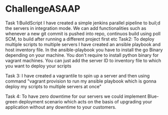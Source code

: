 # ChallengeASAAP

Task 1:BuildScript
I have created a simple jenkins parallel pipeline to buil;d the servers in integration mode. We can add functionalities such as whenever a new git commit is pushed into repo, continuos build using poll SCM, to build after running a different project first etc
Task2:
To deploy multiple scripts to multiple servers I have created an ansible playbook and host inventory file. In the ansible-playbook you have to install the go Binary depending on your machine. You don't require to install python binary for vagrant machines.
You can just add the server ID to inventory file to which you want to deploy your scripts

Task 3:
I have created a vagrantile to spin up a server and then using command "vagrant provision to run my ansible playbook which is gonna deploy my scripts to multiple servers at once"

Task 4:
To have zero downtime for our servers we could implement Blue-green deployment scenario which acts on the basis of upgrading your application without any downtime to your customers.
